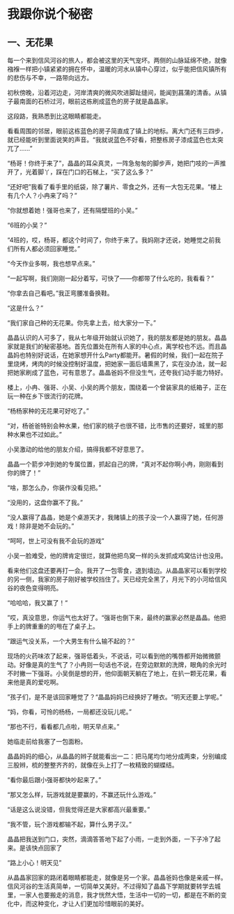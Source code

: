# 我跟你说个秘密 #

## 一、无花果 ##

每一个来到信风河谷的旅人，都会被这里的天气宠坏。两侧的山脉延绵不绝，就像襁褓一样把小镇紧紧的拥在怀中，温暖的河水从镇中心穿过，似乎能把信风镇所有的悲伤与不幸，一路带向远方。

初秋傍晚，沿着河边走，河岸清爽的微风吹进脚趾缝间，能闻到菖蒲的清香。从镇子最南面的石桥过河，眼前这栋刷成蓝色的房子就是晶晶家。

这段路，我熟悉到比这眼睛都能走。

看看周围的邻居，眼前这栋蓝色的房子简直成了镇上的地标。离大门还有三四步，就已经能听到里面说笑的声音。“我就说蓝色不好看，把整栋房子漆成蓝色也太突兀了……”

“杨哥！你终于来了”，晶晶的耳朵真灵，一阵急匆匆的脚步声，她把门吱的一声推开了，光着脚丫，踩在门口的石梯上，“买了这么多？”

“还好吧”我看了看手里的纸袋，除了薯片、零食之外，还有一大包无花果。“楼上有几个人？小冉来了吗？”

“你就想着她！强哥也来了，还有隔壁班的小吴。”

“6班的小吴？”

“4班的，哎，杨哥，都这个时间了，你终于来了。我妈刚才还说，她睡觉之前我们所有人都必须回家睡觉。”

“今天作业多啊，我也想早点来。”

“一起写啊，我们刚刚一起分着写，可快了——你都带了什么吃的，我看看？”

“你拿去自己看吧。”我正弯腰准备换鞋。

“这是什么？”

“我们家自己种的无花果。你先拿上去，给大家分一下。”

晶晶认识的人可多了，我从七年级开始就认识她了，我的朋友都是她的朋友。晶晶家就是我们的秘密基地。首先位置处在所有人家的中心点，离学校也不远。而且晶晶妈也特别好说话，在她家想开什么Party都能开。暑假的时候，我们一起在院子里烧烤，烤肉的时候没控制好温度，把她家一面后墙熏黑了，实在没办法，就一起把她家刷成了蓝色，可有意思了。晶晶爸妈不但没生气，还夸我们动手能力特好。

楼上，小冉、强哥、小吴、小吴的两个朋友，围绕着一个曾装家具的纸箱子，正在玩一种在乡下很流行的花牌。

“杨杨家种的无花果可好吃了。”

“对，杨爸爸特别会种水果，他们家的桃子也很不错，比市售的还要好，城里的那种水果也不过如此。”

小吴激动的给他的朋友介绍，搞得我都不好意思了。

晶晶一个箭步冲到她的专属位置，抓起自己的牌，“真对不起你啊小冉，刚刚看到你的牌了！”

“啥，那怎么办，你装作没看见把。”

“没用的，这盘你赢不了我。”

“没人赢得了晶晶，她是个桌游天才，我赌镇上的孩子没一个人赢得了她，任何游戏！除非是她不会玩的。”

“呵呵，世上可没有我不会玩的游戏”

小吴一脸难受，他的牌肯定很烂，就算他把鸟窝一样的头发抓成鸡窝估计也没用。

看来他们这盘还要再打一会。我开了一包零食，退到墙边。从晶晶家可以看到学校的另一侧，我家的房子刚好被学校挡住了。天已经完全黑了，月光下的小河给信风谷的夜色变得明亮。

“哈哈哈，我又赢了！“

”哎，真没意思，你运气也太好了。“强哥也倒下来，最终的赢家必然是晶晶。他把手上的牌重重的的甩在了桌子上。

”跟运气没关系，一个大男生有什么输不起的？“

现场的火药味浓了起来，强哥低着头，不说话，可以看到他的嘴唇都开始微微颤动。好像是真的生气了？小冉则一句话也不说，在旁边默默的洗牌，眼角的余光时不时撇一下强哥。小吴倒是想的开，他仰面朝天躺在了地上，在扒一颗无花果，看来他是真的爱吃啊。

”孩子们，是不是该回家睡觉了？“晶晶妈妈已经换好了睡衣。“明天还要上学呢。”

“妈，你看，可怜的杨杨，一局都还没玩儿呢。”

“那也不行，看看都几点啦，明天早点来。”

她临走前给我塞了一包面粉。

晶晶妈妈的细心，从晶晶的辫子就能看出一二：把马尾均匀地分成两束，分别编成三股辫，梳的整整齐齐的，就像在头上打了一枚精致的蝴蝶结。

“看你最后跟小强哥都快吵起来了。”

“那又怎么样，玩游戏就是要赢的，不赢还玩什么游戏。”

“话是这么说没错，但我觉得还是大家都高兴最重要。”

“我不管，玩个游戏都输不起，算什么男子汉。”

晶晶把我送到门口，突然，滴滴答答地下起了小雨，一走到外面，一下子冷了起来。是该快点回家了

“路上小心！明天见”

从晶晶家回家的路闭着眼睛都能走，就像是另一个家。晶晶爸妈也像是亲戚一样。信风河谷的生活真简单，一切简单又美好。不过得知了晶晶下学期就要转学去城里，一家人也要搬走的消息，我才恍然大悟，生活中一切的一切，都是在不断的变化中，而这种变化，才让人们更加珍惜眼前的美好。